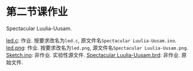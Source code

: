 # 第二节课作业

Spectacular Luulia-Uusam. 

[led.c](led.c): 作业. 按要求改名为`led.c`, 原文件名`Spectacular Luulia-Uusam.ino`.
[led.png](led.png): 作业. 按要求改名为`led.png`, 源文件名`Spectacular Luulia-Uusam.png`.
[Sketch.ino](Sketch.ino): 非作业. 实验性源文件.
[Spectacular Luulia-Uusam.brd](Spectacular%20Luulia-Uusam.brd): 非作业. 原始文件.